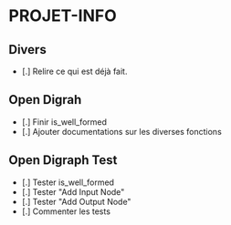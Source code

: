 # PROJET-INFO

## Divers

- [.] Relire ce qui est déjà fait.
  
## Open Digrah

- [.] Finir is_well_formed
- [.] Ajouter documentations sur les diverses fonctions

## Open Digraph Test

- [.] Tester is_well_formed
- [.] Tester "Add Input Node"
- [.] Tester "Add Output Node"
- [.] Commenter les tests
